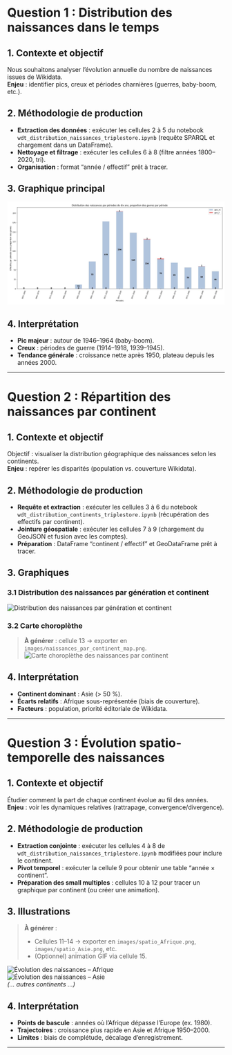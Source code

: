 
<!-- page1_distribution_temporelle.md -->

# Question 1 : Distribution des naissances dans le temps

## 1. Contexte et objectif  
Nous souhaitons analyser l’évolution annuelle du nombre de naissances issues de Wikidata.  
**Enjeu** : identifier pics, creux et périodes charnières (guerres, baby-boom, etc.).

## 2. Méthodologie de production  
- **Extraction des données** : exécuter les cellules 2 à 5 du notebook `wdt_distribution_naissances_triplestore.ipynb` (requête SPARQL et chargement dans un DataFrame).  
- **Nettoyage et filtrage** : exécuter les cellules 6 à 8 (filtre années 1800–2020, tri).  
- **Organisation** : format “année / effectif” prêt à tracer.

## 3. Graphique principal  
![Répartition des naissances par genre et décennie](../../Notebooks_jupyther/wikidata_exploration/images/naissances_distribution_10ans_genre.jpg)




## 4. Interprétation  
- **Pic majeur** : autour de 1946–1964 (baby-boom).  
- **Creux** : périodes de guerre (1914–1918, 1939–1945).  
- **Tendance générale** : croissance nette après 1950, plateau depuis les années 2000.

---

<!-- page2_distribution_continents.md -->

# Question 2 : Répartition des naissances par continent

## 1. Contexte et objectif  
Objectif : visualiser la distribution géographique des naissances selon les continents.  
**Enjeu** : repérer les disparités (population vs. couverture Wikidata).

## 2. Méthodologie de production  
- **Requête et extraction** : exécuter les cellules 3 à 6 du notebook `wdt_distribution_continents_triplestore.ipynb` (récupération des effectifs par continent).  
- **Jointure géospatiale** : exécuter les cellules 7 à 9 (chargement du GeoJSON et fusion avec les comptes).  
- **Préparation** : DataFrame “continent / effectif” et GeoDataFrame prêt à tracer.

## 3. Graphiques  

### 3.1 Distribution des naissances par génération et continent
![Distribution des naissances par génération et continent](../../Notebooks_jupyther/wikidata_exploration/images/Distribution_des_naissances_par_génération_et_continent.jpg)


### 3.2 Carte choroplèthe  
> **À générer** : cellule 13 → exporter en `images/naissances_par_continent_map.png`.  
![Carte choroplèthe des naissances par continent](images/naissances_par_continent_map.png)

## 4. Interprétation  
- **Continent dominant** : Asie (> 50 %).  
- **Écarts relatifs** : Afrique sous-représentée (biais de couverture).  
- **Facteurs** : population, priorité éditoriale de Wikidata.

---


<!-- page3_spatio_temporelle.md -->

# Question 3 : Évolution spatio-temporelle des naissances

## 1. Contexte et objectif  
Étudier comment la part de chaque continent évolue au fil des années.  
**Enjeu** : voir les dynamiques relatives (rattrapage, convergence/divergence).

## 2. Méthodologie de production  
- **Extraction conjointe** : exécuter les cellules 4 à 8 de `wdt_distribution_naissances_triplestore.ipynb` modifiées pour inclure le continent.  
- **Pivot temporel** : exécuter la cellule 9 pour obtenir une table “année × continent”.  
- **Préparation des small multiples** : cellules 10 à 12 pour tracer un graphique par continent (ou créer une animation).

## 3. Illustrations  

> **À générer** :  
> - Cellules 11–14 → exporter en `images/spatio_Afrique.png`, `images/spatio_Asie.png`, etc.  
> - (Optionnel) animation GIF via cellule 15.

![Évolution des naissances – Afrique](images/spatio_Afrique.png)  
![Évolution des naissances – Asie](images/spatio_Asie.png)  
*(… autres continents …)*

## 4. Interprétation  
- **Points de bascule** : années où l’Afrique dépasse l’Europe (ex. 1980).  
- **Trajectoires** : croissance plus rapide en Asie et Afrique 1950–2000.  
- **Limites** : biais de complétude, décalage d’enregistrement.

---
